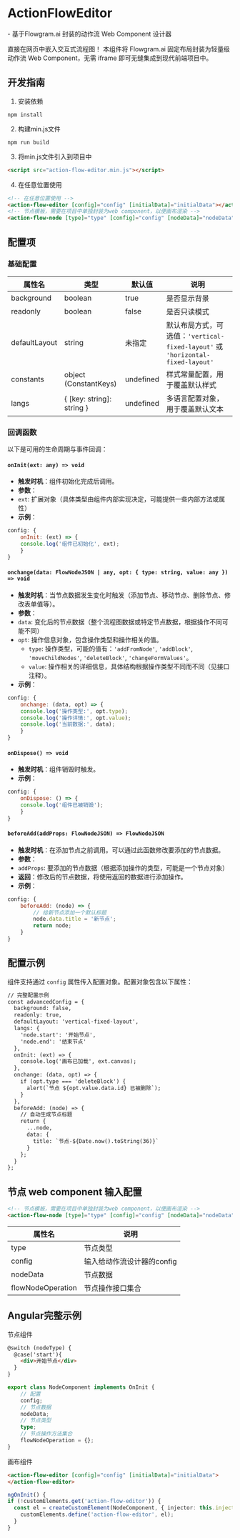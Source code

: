 # ActionFlowEditor

<action-flow-editor> - 基于Flowgram.ai 封装的动作流 Web Component 设计器

直接在网页中嵌入交互式流程图！ 本组件将 Flowgram.ai 固定布局封装为轻量级动作流 Web Component，无需 iframe 即可无缝集成到现代前端项目中。

## 开发指南

1. 安装依赖
```
npm install
```
2. 构建min.js文件
```
npm run build
```
3. 将min.js文件引入到项目中
```html
<script src="action-flow-editor.min.js"></script>
```
4. 在任意位置使用
```html
<!-- 在任意位置使用 -->
<action-flow-editor [config]="config" [initialData]="initialData"></action-flow-editor>
<!-- 节点模板，需要在项目中单独封装为web component，以便画布渲染 -->
<action-flow-node [type]="type" [config]="config" [nodeData]="nodeData" [flowNodeOperation]="flowNodeOperation"></action-flow-node>
```

## 配置项

### 基础配置

| 属性名        | 类型                      | 默认值    | 说明                                                                           |
| ------------- | ------------------------- | --------- | ------------------------------------------------------------------------------ |
| background    | boolean                   | true      | 是否显示背景                                                                   |
| readonly      | boolean                   | false     | 是否只读模式                                                                   |
| defaultLayout | string                    | 未指定    | 默认布局方式，可选值：`'vertical-fixed-layout'` 或 `'horizontal-fixed-layout'` |
| constants     | object (ConstantKeys)     | undefined | 样式常量配置，用于覆盖默认样式                                                 |
| langs         | { [key: string]: string } | undefined | 多语言配置对象，用于覆盖默认文本                                               |
### 回调函数

以下是可用的生命周期与事件回调：

#### `onInit(ext: any) => void`
- **触发时机**：组件初始化完成后调用。
- **参数**：
- `ext`: 扩展对象（具体类型由组件内部实现决定，可能提供一些内部方法或属性）
- **示例**：
```javascript
config: {
    onInit: (ext) => {
    console.log('组件已初始化', ext);
    }
}
```
#### `onchange(data: FlowNodeJSON | any, opt: { type: string, value: any }) => void`
- **触发时机**：当节点数据发生变化时触发（添加节点、移动节点、删除节点、修改表单值等）。
- **参数**：
- `data`: 变化后的节点数据（整个流程图数据或特定节点数据，根据操作不同可能不同）
- `opt`: 操作信息对象，包含操作类型和操作相关的值。
    - `type`: 操作类型，可能的值有：`'addFromNode'`, `'addBlock'`, `'moveChildNodes'`, `'deleteBlock'`, `'changeFormValues'`。
    - `value`: 操作相关的详细信息，具体结构根据操作类型不同而不同（见接口注释）。
- **示例**：
```javascript
config: {
    onchange: (data, opt) => {
    console.log('操作类型:', opt.type);
    console.log('操作详情:', opt.value);
    console.log('当前数据:', data);
    }
}
```
#### `onDispose() => void`
- **触发时机**：组件销毁时触发。
- **示例**：
```javascript
config: {
    onDispose: () => {
    console.log('组件已被销毁');
    }
}
```
#### `beforeAdd(addProps: FlowNodeJSON) => FlowNodeJSON`
- **触发时机**：在添加节点之前调用。可以通过此函数修改要添加的节点数据。
- **参数**：
- `addProps`: 要添加的节点数据（根据添加操作的类型，可能是一个节点对象）
- **返回**：修改后的节点数据，将使用返回的数据进行添加操作。
- **示例**：
```javascript
config: {
    beforeAdd: (node) => {
        // 给新节点添加一个默认标题
        node.data.title = '新节点';
        return node;
    }
}
```

## 配置示例

组件支持通过 `config` 属性传入配置对象。配置对象包含以下属性：

```html
// 完整配置示例
const advancedConfig = {
  background: false,
  readonly: true,
  defaultLayout: 'vertical-fixed-layout',
  langs: {
    'node.start': '开始节点',
    'node.end': '结束节点'
  },
  onInit: (ext) => {
    console.log('画布已加载', ext.canvas);
  },
  onchange: (data, opt) => {
    if (opt.type === 'deleteBlock') {
      alert(`节点 ${opt.value.data.id} 已被删除`);
    }
  },
  beforeAdd: (node) => {
    // 自动生成节点标题
    return {
      ...node,
      data: { 
        title: `节点-${Date.now().toString(36)}` 
      }
    };
  }
};
```


## 节点 web component 输入配置

```html
<!-- 节点模板，需要在项目中单独封装为web component，以便画布渲染 -->
<action-flow-node [type]="type" [config]="config" [nodeData]="nodeData" [flowNodeOperation]="flowNodeOperation"></action-flow-node>
```

| 属性名                                          | 说明                       |
| ----------------------------------------------- | -------------------------- |
| type                                            | 节点类型                   |
| config                                          | 输入给动作流设计器的config |
| nodeData                                        | 节点数据                   |
| flowNodeOperation                               | 节点操作接口集合           |



## Angular完整示例

节点组件
```html
@switch (nodeType) {
  @case('start'){
    <div>开始节点</div>
  }
}
```
```typescript
export class NodeComponent implements OnInit {
    // 配置
    config;
    // 节点数据
    nodeData;
    // 节点类型
    type;
    // 节点操作方法集合
    flowNodeOperation = {};
}
```

画布组件
```html
<action-flow-editor [config]="config" [initialData]="initialData">
</action-flow-editor>
```
```typescript
ngOnInit() {
if (!customElements.get('action-flow-editor')) {
  const el = createCustomElement(NodeComponent, { injector: this.injector });
    customElements.define('action-flow-editor', el);
  }
}
```
